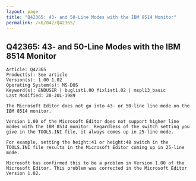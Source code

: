 ```yaml
---
layout: page
title: "Q42365: 43- and 50-Line Modes with the IBM 8514 Monitor"
permalink: /kb/042/Q42365/
---
```


## Q42365: 43- and 50-Line Modes with the IBM 8514 Monitor

	Article: Q42365
	Product(s): See article
	Version(s): 1.00 1.02
	Operating System(s): MS-DOS
	Keyword(s): ENDUSER | buglist1.00 fixlist1.02 | mspl13_basic
	Last Modified: 28-JUL-1989
	
	The Microsoft Editor does not go into 43- or 50-line line mode on the
	IBM 8514 monitor.
	
	Version 1.00 of the Microsoft Editor does not support higher line
	modes with the IBM 8514 monitor. Regardless of the switch setting you
	give in the TOOLS.INI file, it always comes up in 25-line mode.
	
	For example, setting the height:41 or height:48 switch in the
	TOOLS.INI file results in the Microsoft Editor coming up in 25-line
	mode.
	
	Microsoft has confirmed this to be a problem in Version 1.00 of the
	Microsoft Editor. This problem was corrected in the Microsoft Editor
	Version 1.02.
